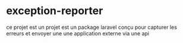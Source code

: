 # exception-reporter
ce projet est un projet est un package laravel conçu pour capturer les erreurs et envoyer une une application externe via une api

